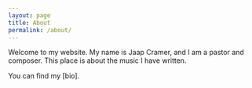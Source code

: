 ```yaml
---
layout: page
title: About
permalink: /about/
---
```


Welcome to my website. My name is Jaap Cramer, and I am a pastor and composer. This place is about the music I have written.

You can find my [bio].
